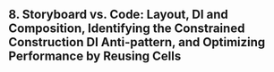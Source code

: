 ## 8. Storyboard vs. Code: Layout, DI and Composition, Identifying the Constrained Construction DI Anti-pattern, and Optimizing Performance by Reusing Cells
